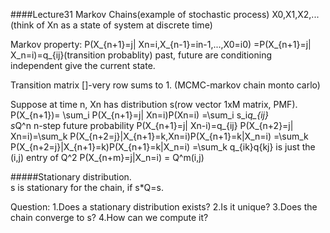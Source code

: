 ####Lecture31 Markov Chains(example of stochastic process)
X0,X1,X2,...(think of Xn as a state of system at discrete time)

Markov property: 
P(X_{n+1}=j| Xn=i,X_{n-1}=in-1,...,X0=i0)
	=P(X_{n+1}=j| X_n=i)=q_{ij}(transition probablity)
past, future are conditioning independent give the current state. 

Transition matrix 
[]-very row sums to 1. 
(MCMC-markov chain monto carlo) 
 
Suppose at time n, Xn has distribution s(row vector 1xM matrix, PMF). 
P(X_{n+1})= \sum_i P(X_{n+1}=j| Xn=i)P(Xn=i)
		  =\sum_i s_i*q_{ij}  
s*Q^n n-step future probability 
P(X_{n+1}=j| Xn-i)=q_{ij} 
P(X_{n+2}=j| Xn=i)=\sum_k P(X_{n+2=j}|X_{n+1}=k,Xn=i)P(X_{n+1}=k|X_n=i)
		=\sum_k P(X_{n+2=j}|X_{n+1}=k)P(X_{n+1}=k|X_n=i)
		=\sum_k q_{ik}q{kj} is just the (i,j) entry of Q^2
P(X_{n+m}=j|X_n=i) = Q^m(i,j)


#####Stationary distribution. 		
s is stationary for the chain, if s*Q=s. 

Question: 
1.Does a stationary distribution exists?
2.Is it unique?
3.Does the chain converge to s?
4.How can we compute it? 
